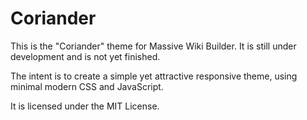 # Coriander

This is the "Coriander" theme for Massive Wiki Builder. It is still under development and is not yet finished.

The intent is to create a simple yet attractive responsive theme, using minimal modern CSS and JavaScript.

It is licensed under the MIT License.
